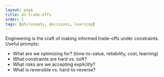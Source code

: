 ```yaml
---
layout: page
title: On trade-offs
order: 1
tags: [philosophy, decisions, learning]
---
```


Engineering is the craft of making informed trade-offs under constraints. Useful prompts:

- What are we optimizing for? (time-to-value, reliability, cost, learning)
- What constraints are hard vs. soft?
- What risks are we accepting explicitly?
- What is reversible vs. hard-to-reverse?
